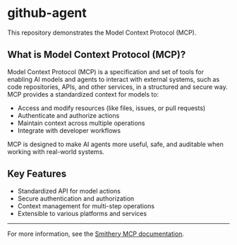 # github-agent

This repository demonstrates the Model Context Protocol (MCP).

## What is Model Context Protocol (MCP)?

Model Context Protocol (MCP) is a specification and set of tools for enabling AI models and agents to interact with external systems, such as code repositories, APIs, and other services, in a structured and secure way. MCP provides a standardized context for models to:

- Access and modify resources (like files, issues, or pull requests)
- Authenticate and authorize actions
- Maintain context across multiple operations
- Integrate with developer workflows

MCP is designed to make AI agents more useful, safe, and auditable when working with real-world systems.

## Key Features
- Standardized API for model actions
- Secure authentication and authorization
- Context management for multi-step operations
- Extensible to various platforms and services

---

For more information, see the [Smithery MCP documentation](https://smithery.ai/docs/mcp).
